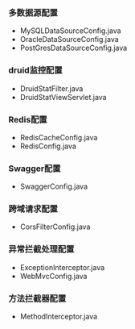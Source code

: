 ### 多数据源配置
- MySQLDataSourceConfig.java
- OracleDataSourceConfig.java
- PostGresDataSourceConfig.java

### druid监控配置
- DruidStatFilter.java
- DruidStatViewServlet.java

### Redis配置
- RedisCacheConfig.java
- RedisConfig.java

### Swagger配置
- SwaggerConfig.java

### 跨域请求配置
- CorsFilterConfig.java

### 异常拦截处理配置
- ExceptionInterceptor.java
- WebMvcConfig.java

### 方法拦截器配置
- MethodInterceptor.java
